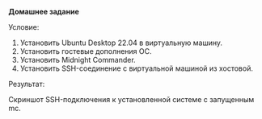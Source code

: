 **Домашнее задание**

Условие:
1. Установить Ubuntu Desktop 22.04 в виртуальную машину.
2. Установить гостевые дополнения ОС.
3. Установить Midnight Commander.
4. Установить SSH-соединение с виртуальной машиной
из хостовой.

Результат:

Скриншот SSH-подключения к установленной системе с
запущенным mc.